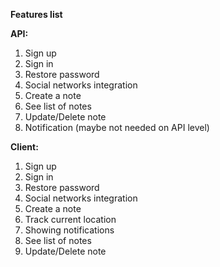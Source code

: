 **Features list**

**API:**
1. Sign up
2. Sign in
3. Restore password
4. Social networks integration
5. Create a note
6. See list of notes
7. Update/Delete note
8. Notification (maybe not needed on API level)

**Client:**
1. Sign up
2. Sign in
3. Restore password
4. Social networks integration
5. Create a note
6. Track current location
7. Showing notifications
8. See list of notes
9. Update/Delete note

